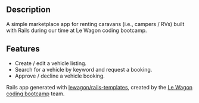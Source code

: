 ## Description

A simple marketplace app for renting caravans (i.e., campers / RVs) built with Rails during our time at Le Wagon coding bootcamp.

## Features

- Create / edit a vehicle listing.
- Search for a vehicle by keyword and request a booking.
- Approve / decline a vehicle booking.

Rails app generated with [lewagon/rails-templates](https://github.com/lewagon/rails-templates), created by the [Le Wagon coding bootcamp](https://www.lewagon.com) team.
